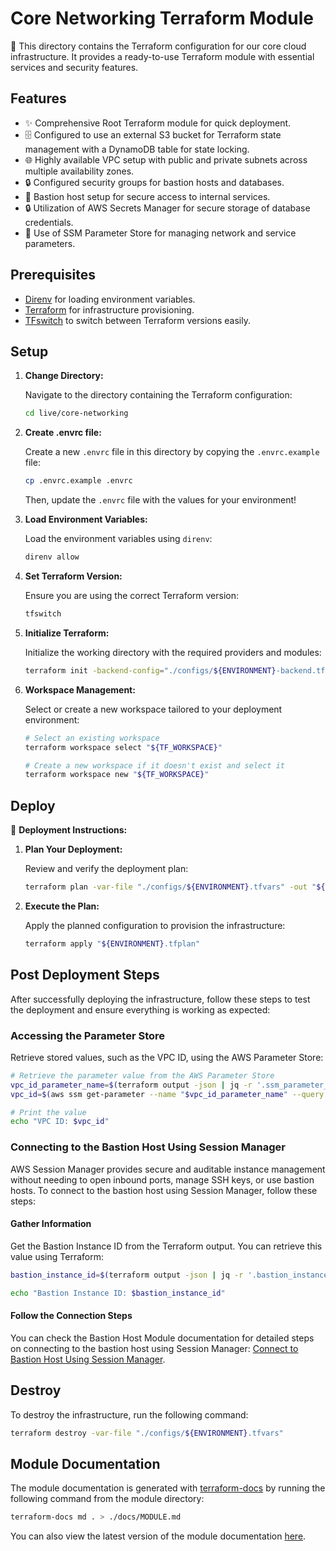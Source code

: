 # Core Networking Terraform Module

🏢 This directory contains the Terraform configuration for our core cloud infrastructure. It provides a ready-to-use Terraform module with essential services and security features.

## Features

- ✨ Comprehensive Root Terraform module for quick deployment.
- 🗄️ Configured to use an external S3 bucket for Terraform state management with a DynamoDB table for state locking.
- 🌐 Highly available VPC setup with public and private subnets across multiple availability zones.
- 🔒 Configured security groups for bastion hosts and databases.
- 🔑 Bastion host setup for secure access to internal services.
- 🔒 Utilization of AWS Secrets Manager for secure storage of database credentials.
- 🔧 Use of SSM Parameter Store for managing network and service parameters.

## Prerequisites

- [Direnv](https://direnv.net/) for loading environment variables.
- [Terraform](https://www.terraform.io/downloads.html) for infrastructure provisioning.
- [TFswitch](https://tfswitch.warrensbox.com/) to switch between Terraform versions easily.

## Setup

1. **Change Directory:**

   Navigate to the directory containing the Terraform configuration:

   ```sh
   cd live/core-networking
   ```

2. **Create .envrc file:**

   Create a new `.envrc` file in this directory by copying the `.envrc.example` file:

   ```sh
   cp .envrc.example .envrc
   ```

   Then, update the `.envrc` file with the values for your environment!

3. **Load Environment Variables:**

   Load the environment variables using `direnv`:

   ```sh
   direnv allow
   ```

4. **Set Terraform Version:**

   Ensure you are using the correct Terraform version:

   ```sh
   tfswitch
   ```

5. **Initialize Terraform:**

   Initialize the working directory with the required providers and modules:

   ```sh
   terraform init -backend-config="./configs/${ENVIRONMENT}-backend.tfvars"
   ```

6. **Workspace Management:**

   Select or create a new workspace tailored to your deployment environment:

   ```sh
   # Select an existing workspace
   terraform workspace select "${TF_WORKSPACE}"

   # Create a new workspace if it doesn't exist and select it
   terraform workspace new "${TF_WORKSPACE}"
   ```

## Deploy

🚀 **Deployment Instructions:**

1. **Plan Your Deployment:**

   Review and verify the deployment plan:

   ```sh
   terraform plan -var-file "./configs/${ENVIRONMENT}.tfvars" -out "${ENVIRONMENT}.tfplan"
   ```

2. **Execute the Plan:**

   Apply the planned configuration to provision the infrastructure:

   ```sh
   terraform apply "${ENVIRONMENT}.tfplan"
   ```

## Post Deployment Steps

After successfully deploying the infrastructure, follow these steps to test the deployment and ensure everything is working as expected:

### Accessing the Parameter Store

Retrieve stored values, such as the VPC ID, using the AWS Parameter Store:

```bash
# Retrieve the parameter value from the AWS Parameter Store
vpc_id_parameter_name=$(terraform output -json | jq -r '.ssm_parameter_vpc_id.value')
vpc_id=$(aws ssm get-parameter --name "$vpc_id_parameter_name" --query 'Parameter.Value' --output text)

# Print the value
echo "VPC ID: $vpc_id"
```

### Connecting to the Bastion Host Using Session Manager

AWS Session Manager provides secure and auditable instance management without needing to open inbound ports, manage SSH keys, or use bastion hosts. To connect to the bastion host using Session Manager, follow these steps:

#### Gather Information

Get the Bastion Instance ID from the Terraform output. You can retrieve this value using Terraform:

```bash
bastion_instance_id=$(terraform output -json | jq -r '.bastion_instance_id.value')

echo "Bastion Instance ID: $bastion_instance_id"
```

#### Follow the Connection Steps

You can check the Bastion Host Module documentation for detailed steps on connecting to the bastion host using Session Manager: [Connect to Bastion Host Using Session Manager](../../modules/bastion/README.md#connecting-to-the-bastion-host-using-session-manager).

## Destroy

To destroy the infrastructure, run the following command:

```sh
terraform destroy -var-file "./configs/${ENVIRONMENT}.tfvars"
```

## Module Documentation

The module documentation is generated with [terraform-docs](https://github.com/terraform-docs/terraform-docs) by running the following command from the module directory:

```sh
terraform-docs md . > ./docs/MODULE.md
```

You can also view the latest version of the module documentation [here](./docs/MODULE.md).
